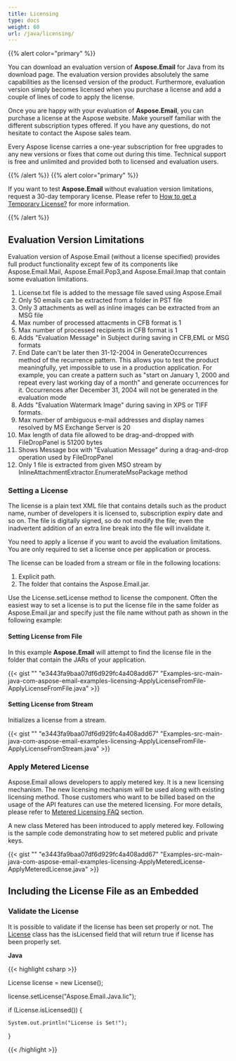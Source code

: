 ```yaml
---
title: Licensing
type: docs
weight: 60
url: /java/licensing/
---
```


{{% alert color="primary" %}} 

You can download an evaluation version of **Aspose.Email** for Java from its download page. The evaluation version provides absolutely the same capabilities as the licensed version of the product. Furthermore, evaluation version simply becomes licensed when you purchase a license and add a couple of lines of code to apply the license.

Once you are happy with your evaluation of **Aspose.Email**, you can purchase a license at the Aspose website. Make yourself familiar with the different subscription types offered. If you have any questions, do not hesitate to contact the Aspose sales team.

Every Aspose license carries a one-year subscription for free upgrades to any new versions or fixes that come out during this time. Technical support is free and unlimited and provided both to licensed and evaluation users.

{{% /alert %}} {{% alert color="primary" %}} 

If you want to test **Aspose.Email** without evaluation version limitations, request a 30-day temporary license. Please refer to [How to get a Temporary License?](https://purchase.aspose.com/temporary-license) for more information.

{{% /alert %}} 
## **Evaluation Version Limitations**
Evaluation version of Aspose.Email (without a license specified) provides full product functionality except few of its components like Aspose.Email.Mail, Aspose.Email.Pop3,and Aspose.Email.Imap that contain some evaluation limitations.

1. License.txt file is added to the message file saved using Aspose.Email
1. Only 50 emails can be extracted from a folder in PST file
1. Only 3 attachments as well as inline images can be extracted from an MSG file
1. Max number of processed attacments in CFB format is 1
1. Max number of processed recipients in CFB format is 1
1. Adds "Evaluation Message" in Subject during saving in CFB,EML or MSG formats
1. End Date can't be later then 31-12-2004 in GenerateOccurrences method of the recurrence pattern. This allows you to test the product meaningfully, yet impossible to use in a production application. For example, you can create a pattern such as "start on January 1, 2000 and repeat every last working day of a month" and generate occurrences for it. Occurrences after December 31, 2004 will not be generated in the evaluation mode
1. Adds "Evaluation Watermark Image" during saving in XPS or TIFF formats.
1. Max number of ambiguous e-mail addresses and display names resolved by MS Exchange Server is 20
1. Max length of data file allowed to be drag-and-dropped with FileDropPanel is 51200 bytes
1. Shows Message box with "Evaluation Message" during a drag-and-drop operation used by FileDropPanel
1. Only 1 file is extracted from given MSO stream by InlineAttachmentExtractor.EnumerateMsoPackage method
### **Setting a License**
The license is a plain text XML file that contains details such as the product name, number of developers it is licensed to, subscription expiry date and so on. The file is digitally signed, so do not modify the file; even the inadvertent addition of an extra line break into the file will invalidate it.

You need to apply a license if you want to avoid the evaluation limitations. You are only required to set a license once per application or process.

The license can be loaded from a stream or file in the following locations:

1. Explicit path.
1. The folder that contains the Aspose.Email.jar.

Use the License.setLicense method to license the component. Often the easiest way to set a license is to put the license file in the same folder as Aspose.Email.jar and specify just the file name without path as shown in the following example:
#### **Setting License from File**
In this example **Aspose.Email** will attempt to find the license file in the folder that contain the JARs of your application.

{{< gist "" "e3443fa9baa07df6d929fc4a408add67" "Examples-src-main-java-com-aspose-email-examples-licensing-ApplyLicenseFromFile-ApplyLicenseFromFile.java" >}}
#### **Setting License from Stream**
Initializes a license from a stream.

{{< gist "" "e3443fa9baa07df6d929fc4a408add67" "Examples-src-main-java-com-aspose-email-examples-licensing-ApplyLicenseFromFile-ApplyLicenseFromStream.java" >}}
### **Apply Metered License**
Aspose.Email allows developers to apply metered key. It is a new licensing mechanism. The new licensing mechanism will be used along with existing licensing method. Those customers who want to be billed based on the usage of the API features can use the metered licensing. For more details, please refer to [Metered Licensing FAQ](https://purchase.aspose.com/faqs/licensing/metered) section.

A new class Metered has been introduced to apply metered key. Following is the sample code demonstrating how to set metered public and private keys.

{{< gist "" "e3443fa9baa07df6d929fc4a408add67" "Examples-src-main-java-com-aspose-email-examples-licensing-ApplyMeteredLicense-ApplyMeteredLicense.java" >}}
## **Including the License File as an Embedded**
### **Validate the License**
It is possible to validate if the license has been set properly or not. The [License](http://www.aspose.com/api/java/email/com.aspose.email/classes/License) class has the isLicensed field that will return true if license has been properly set.

**Java**

{{< highlight csharp >}}

 License license = new License();

license.setLicense("Aspose.Email.Java.lic");

if (License.isLicensed()) {

    System.out.println("License is Set!");

}

{{< /highlight >}}


